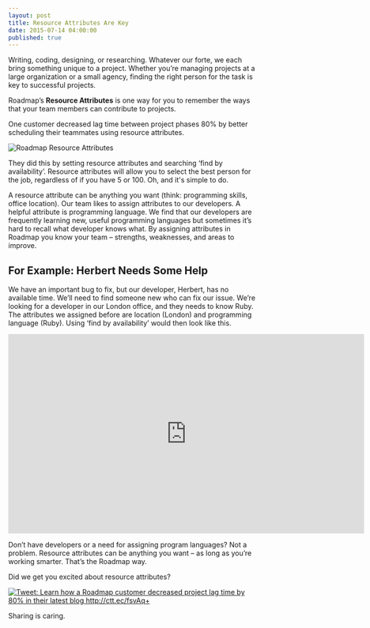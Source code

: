 ```yaml
---
layout: post
title: Resource Attributes Are Key
date: 2015-07-14 04:00:00
published: true
---
```




Writing, coding, designing, or researching. Whatever our forte, we each bring something unique to a project.
Whether you’re managing projects at a large organization or a small agency, finding the right person for the task is key to successful projects.

Roadmap’s **Resource Attributes** is one way for you to remember the ways that your team members can contribute to projects.

One customer decreased lag time between project phases 80% by better scheduling their teammates using resource attributes. 
 
![Roadmap Resource Attributes ]({{site.baseurl}}/images/media/roadmap-impact-of-resource-attributes.png)
 
They did this by setting resource attributes and searching ‘find by availability’. Resource attributes will allow you to select the best person for the job, regardless of if you have 5 or 100. Oh, and it's simple to do.
 
A resource attribute can be anything you want (think: programming skills, office location). Our team likes to assign attributes to our developers. A helpful attribute is programming language. We find that our developers are frequently learning new, useful programming languages but sometimes it’s hard to recall what developer knows what. By assigning attributes in Roadmap you know your team –
strengths, weaknesses, and areas to improve.
 
## For Example: Herbert Needs Some Help

We have an important bug to fix, but our developer, Herbert, has no available time. We’ll need to find someone new who can fix our issue. We’re looking for a developer in our London office, and they needs to know Ruby. The attributes we assigned before are location (London) and programming language (Ruby). Using ‘find by availability’ would then look like this.
 
<iframe src="https://player.vimeo.com/video/133189445" width="720" height="404" frameborder="0" webkitallowfullscreen mozallowfullscreen allowfullscreen></iframe>
 
Don’t have developers or a need for assigning program languages? Not a problem. Resource attributes can be anything you want – as long as you’re working smarter. That’s the Roadmap way.
 
Did we get you excited about resource attributes? 

<a href="http://ctt.ec/fsvAq"><img src="http://clicktotweet.com/img/tweet-graphic-trans.png" alt="Tweet: Learn how a Roadmap customer decreased project lag time by 80% in their latest blog http://ctt.ec/fsvAq+" /></a>
 
Sharing is caring.
